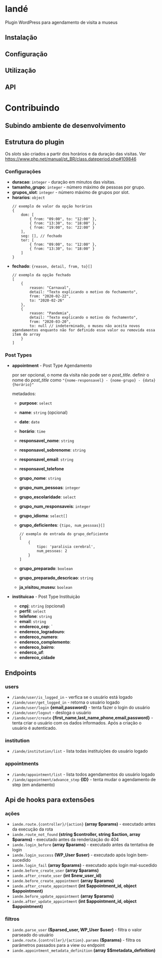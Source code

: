 # Iandé
Plugin WordPress para agendamento de visita a museus

## Instalação

## Configuração

## Utilização

## API

# Contribuindo
## Subindo ambiente de desenvolvimento

## Estrutura do plugin
Os *slots* são criados a partir dos horários e da duração das visitas. Ver https://www.php.net/manual/pt_BR/class.dateperiod.php#109846

### Configurações

- **duracao**: `integer` - duração em minutos das visitas.
- **tamanho_grupo**: `integer` - número máximo de pessoas por grupo.
- **grupos_slot**: `integer` - número máximo de grupos por slot.
- **horarios**: `object` 
    ```
    // exemplo de valor da opção horários
    {
        dom: [
            { from: "09:00", to: "12:00" },
            { from: "13:30", to: "18:00" },
            { from: "19:00", to: "22:00" }
        ],
        seg: [], // fechado
        ter: [
            { from: "09:00", to: "12:00" },
            { from: "13:30", to: "18:00" }
        ]
    }
    ```
- **fechado**: `{reason, detail, from, to}[]`
    ```
    // exemplo da opção fechado
    [
        {
            reason: "Carnaval",
            detail: "Texto explicando o motivo do fechamento",
            from: "2020-02-22",
            to: "2020-02-26"
        },
        {
            reason: "Pandemia",
            detail: "Texto explicando o motivo do fechamento",
            from: "2020-03-20",
            to: null // indeterminado, o museu não aceita novos agendamentos enquanto não for definido esse valor ou removida essa item do array
        }
    ]
    ```

### Post Types
- **appointment** - Post Type Agendamento

  por ser opcional, o nome da visita não pode ser o *post_title*. definir o nome do *post_title* como `"{nome-responsavel} - {nome-grupo} - {data} {horário}"` 
  
  metadados:

  - **purpose**: `select`
  - **name**: `string` (opcional)
  - **date**: `date`
  - **horário**: `time`
  - **responsavel_nome**: `string`
  - **responsavel_sobrenome**: `string`
  - **responsavel_email**: `string`
  - **responsavel_telefone**
  - **grupo_nome**: `string`
  - **grupo_num_pessoas**: `integer`
  - **grupo_escolaridade**: `select`
  - **grupo_num_responsaveis**: `integer`
  - **grupo_idioma**: `select[]`
  - **grupo_deficientes**: `{tipo, num_pessoas}[]`
    ```
    // exemplo de entrada do grupo_deficiente
    [
        {
            tipo: 'paralisia cerebral',
            num_pessoas: 2
        }
    ]
    ```
  - **grupo_preparado**: `boolean`
  - **grupo_preparado_descricao**: `string`
  
  - **ja_visitou_museu**: `boolean`


- **instituicao** - Post Type Instituição
  - **cnpj**: `string` (opcional)
  - **perfil**: `select`
  - **telefone**: `string`
  - **email**: `string`
  - **endereco_cep**: `
  - **endereco_logradouro**:
  - **endereco_numero**:
  - **endereco_complemento**:
  - **endereco_bairro**:
  - **enderco_uf**:
  - **endereco_cidade**


## Endpoints

### users
- `/iande/user/is_logged_in` - verfica se o usuário está logado
- `/iande/user/get_logged_in` - retorna o usuário logado
- `/iande/user/login` **{email,password}** - tenta fazer o login do usuário
- `/iande/user/logout` - desloga o usuário
- `/iande/user/create` **{first_name,last_name,phone,email,password}** - tenta criar o usuário com os dados informados. Após a criação o usuário é autenticado.

### institution
- `/iande/institution/list` - lista todas instituições do usuário logado

### appointments
- `/iande/appointment/list` - lista todos agendamentos do usuário logado
- `/iande/appointment/advance_step` **{ID}** - tenta mudar o agendamento de step (em andamento)

  
## Api de hooks para extensões

### ações
- `iande.route.{controller}/{action}` **(array $params)** - executado antes da execução da rota
- `iande.route_not_found` **(string $controller, string $action, array $params)** - executado antes da renderização do 404
- `iande.login_before` **(array $params)** - executado antes da tentativa de login
- `iande.login_success` **(WP_User $user)** - executado após login bem-sucedido
- `iande.login_fail` **(array $params)** - executado após login mal-sucedido
- `iande.before_create_user` **(array $params)**
- `iande.after_create_user` **(int $new_user_id)**
- `iande.before_create_appointment` **(array $params)**
- `iande.after_create_appointment` **(int $appointment_id, object $appointment)**
- `iande.before_update_appointment` **(array $params)**
- `iande.after_update_appointment` **(int $appointment_id, object $appointment)**

### filtros
- `iande.parse_user` **($parsed_user, WP_User $user)** - filtra o valor parseado do usuário
- `iande.route.{controller}/{action}.params` **($params)** - filtra os parâmetros passados para a view ou endpoint
- `iande.appointment_metadata_definition` **(array $$metadata_definition)**
  